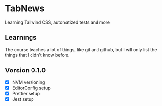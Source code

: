 # TabNews

Learning Tailwind CSS, automatized tests and more

## Learnings

The course teaches a lot of things, like git and github, but I will only list the things that I didn't know before.

## Version 0.1.0
- [x] NVM versioning
- [x] EditorConfig setup
- [x] Prettier setup
- [x] Jest setup
